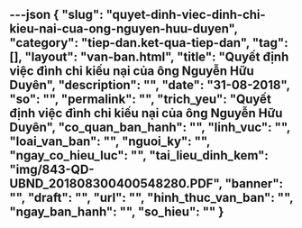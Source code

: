 ---json
{
    "slug": "quyet-dinh-viec-dinh-chi-kieu-nai-cua-ong-nguyen-huu-duyen",
    "category": "tiep-dan.ket-qua-tiep-dan",
    "tag": [],
    "layout": "van-ban.html",
    "title": "Quyết định việc đình chỉ kiếu nại của ông Nguyễn Hữu Duyên",
    "description": "",
    "date": "31-08-2018",
    "so": "",
    "permalink": "",
    "trich_yeu": "Quyết định việc đình chỉ kiếu nại của ông Nguyễn Hữu Duyên",
    "co_quan_ban_hanh": "",
    "linh_vuc": "",
    "loai_van_ban": "",
    "nguoi_ky": "",
    "ngay_co_hieu_luc": "",
    "tai_lieu_dinh_kem": "img/843-QD-UBND_201808300400548280.PDF",
    "banner": "",
    "draft": "",
    "url": "",
    "hinh_thuc_van_ban": "",
    "ngay_ban_hanh": "",
    "so_hieu": ""
}
---
